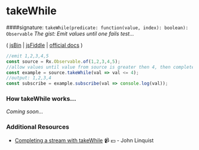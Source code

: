 # takeWhile

####signature: `takeWhile(predicate: function(value, index): boolean): Observable`
*The gist: Emit values until one fails test...*

( [jsBin](http://jsbin.com/zanefaqexu/1/edit?js,console) | [jsFiddle](https://jsfiddle.net/btroncone/yakd4jgc/) | [official docs](http://reactivex.io/rxjs/class/es6/Observable.js~Observable.html#instance-method-takeWhile) )

```js
//emit 1,2,3,4,5
const source = Rx.Observable.of(1,2,3,4,5);
//allow values until value from source is greater then 4, then complete
const example = source.takeWhile(val => val <= 4);
//output: 1,2,3,4
const subscribe = example.subscribe(val => console.log(val));
```

### How takeWhile works...
*Coming soon...*


### Additional Resources
* [Completing a stream with takeWhile](https://egghead.io/lessons/rxjs-completing-a-stream-with-takewhile?course=step-by-step-async-javascript-with-rxjs) :video_camera: :dollar: - John Linquist
